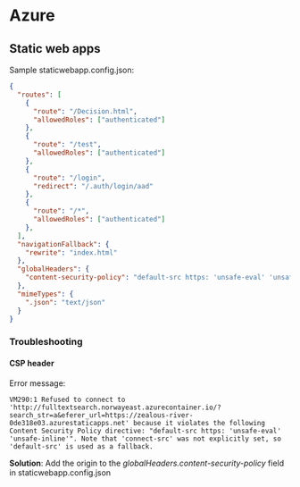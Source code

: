 # Azure

## Static web apps

Sample staticwebapp.config.json:

```json
{
  "routes": [
    {
      "route": "/Decision.html",
      "allowedRoles": ["authenticated"]
    },
    {
      "route": "/test",
      "allowedRoles": ["authenticated"]
    },
    {
      "route": "/login",
      "redirect": "/.auth/login/aad"
    },
    {
      "route": "/*",
      "allowedRoles": ["authenticated"]
    },
  ],
  "navigationFallback": {
    "rewrite": "index.html"
  },
  "globalHeaders": {
    "content-security-policy": "default-src https: 'unsafe-eval' 'unsafe-inline'; object-src 'none'"
  },
  "mimeTypes": {
    ".json": "text/json"
  }
}
```

### Troubleshooting

#### CSP header

Error message:
```
VM290:1 Refused to connect to 'http://fulltextsearch.norwayeast.azurecontainer.io/?search_str=a&eferer_url=https://zealous-river-0de318e03.azurestaticapps.net' because it violates the following Content Security Policy directive: "default-src https: 'unsafe-eval' 'unsafe-inline'". Note that 'connect-src' was not explicitly set, so 'default-src' is used as a fallback.
```

**Solution**: Add the origin to the *globalHeaders.content-security-policy* field in staticwebapp.config.json
